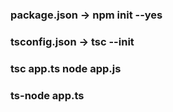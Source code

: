 ### package.json -> npm init --yes

### tsconfig.json -> tsc --init

### tsc app.ts node app.js

### ts-node app.ts
